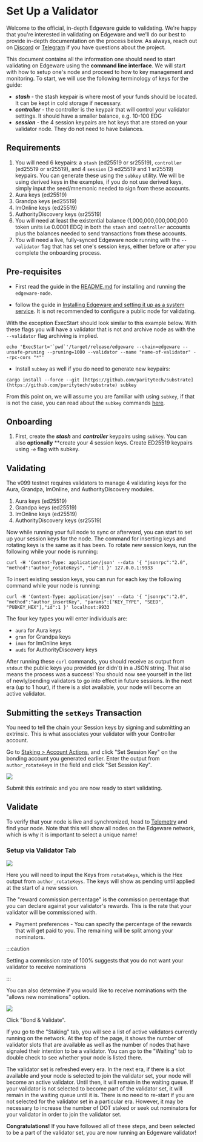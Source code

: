 # Set Up a Validator

Welcome to the official, in-depth Edgeware guide to validating. We're happy that you're interested in validating on Edgeware and we'll do our best to provide in-depth documentation on the process below. As always, reach out on [Discord](https://discord.gg/mYk543EXBV) or [Telegram](https://t.me/heyedgeware) if you have questions about the project.

This document contains all the information one should need to start validating on Edgeware using the **command line interface**. We will start with how to setup one's node and proceed to how to key management and monitoring. To start, we will use the following terminology of keys for the guide:

- _**stash**_ - the stash keypair is where most of your funds should be located. It can be kept in cold storage if necessary.
- _**controller**_ - the controller is the keypair that will control your validator settings. It should have a smaller balance, e.g. 10-100 EDG
- _**session**_ - the 4 session keypairs are hot keys that are stored on your validator node. They do not need to have balances.

## Requirements

1. You will need 6 keypairs: a `stash` \(ed25519 or sr25519\), `controller` \(ed25519 or sr25519\), and 4 `session` \(3 ed25519 and 1 sr25519\) keypairs. You can generate these using the `subkey` utility. We will be using derived keys in the examples, if you do not use derived keys, simply input the seed/mnemonic needed to sign from these accounts.
2. Aura keys \(ed25519\)
3. Grandpa keys \(ed25519\)
4. ImOnline keys \(ed25519\)
5. AuthorityDiscovery keys \(sr25519\)
6. You will need at least the existential balance \(1,000,000,000,000,000 token units i.e 0.0001 EDG\) in both the `stash` and `controller` accounts plus the balances needed to send transactions from these accounts.
7. You will need a live, fully-synced Edgeware node running with the `--validator` flag that has set one's session keys, either before or after you complete the onboarding process.

## Pre-requisites

- First read the guide in the [README.md](https://github.com/edgeware-network/edgeware-node/blob/master/README.md) for installing and running the `edgeware-node`.

- follow the guide in [Installing Edgeware and setting it up as a system service](/quickstart/set-up-a-full-node#1-installing-edgeware-and-setting-it-up-as-a-system-service). It is not recommended to configure a public node for validating.

With the exception ExecStart should look similar to this example below. With these flags you will have a validator that is not and archive node as with the `--validator` flag archiving is implied.

```text
echo 'ExecStart='`pwd`'/target/release/edgeware --chain=edgeware --unsafe-pruning --pruning=1000 --validator --name "name-of-validator" --rpc-cors "*"'
```

- Install `subkey` as well if you do need to generate new keypairs:

```text
cargo install --force --git [https://github.com/paritytech/substrate](https://github.com/paritytech/substrate) subkey
```

From this point on, we will assume you are familiar with using `subkey`, if that is not the case, you can read about the `subkey` commands [here](https://github.com/paritytech/substrate/blob/master/bin/utils/subkey/README.md).

## Onboarding

1. First, create the _**stash**_ and _**controller**_ keypairs using `subkey`. You can also **optionally** \*\*create your 4 session keys. Create ED25519 keypairs using `-e` flag with subkey.

## Validating

The v099 testnet requires validators to manage 4 validating keys for the Aura, Grandpa, ImOnline, and AuthorityDiscovery modules.

1. Aura keys \(ed25519\)
2. Grandpa keys \(ed25519\)
3. ImOnline keys \(ed25519\)
4. AuthorityDiscovery keys \(sr25519\)

Now while running your full node to sync or afterward, you can start to set up your session keys for the node. The command for inserting keys and rotating keys is the same as it has been. To rotate new session keys, run the following while your node is running:

```text
curl -H 'Content-Type: application/json' --data '{ "jsonrpc":"2.0", "method":"author_rotateKeys", "id":1 }' 127.0.0.1:9933
```

To insert existing session keys, you can run for each key the following command while your node is running:

```text
curl -H 'Content-Type: application/json' --data '{ "jsonrpc":"2.0", "method":"author_insertKey", "params":["KEY_TYPE", "SEED", "PUBKEY_HEX"],"id":1 }' localhost:9933
```

The four key types you will enter individuals are:

- `aura` for Aura keys
- `gran` for Grandpa keys
- `imon` for ImOnline keys
- `audi` for AuthorityDiscovery keys

After running these `curl` commands, you should receive as output from `stdout` the public keys you provided \(or didn't\) in a JSON string. That also means the process was a success! You should now see yourself in the list of newly/pending validators to go into effect in future sessions. In the next era \(up to 1 hour\), if there is a slot available, your node will become an active validator.

## Submitting the `setKeys` Transaction

You need to tell the chain your Session keys by signing and submitting an extrinsic. This is what associates your validator with your Controller account.

Go to [Staking > Account Actions](https://www.edgeware.app/#/staking/actions), and click "Set Session Key" on the bonding account you generated earlier. Enter the output from `author_rotateKeys` in the field and click "Set Session Key".

![](/img/set-session-key-2-408efe22daa8d6533715987a1099828a.png)

Submit this extrinsic and you are now ready to start validating.

## Validate

To verify that your node is live and synchronized, head to [Telemetry](https://telemetry.polkadot.io/#list/0x742a2ca70c2fda6cee4f8df98d64c4c670a052d9568058982dad9d5a7a135c5b) and find your node. Note that this will show all nodes on the Edgeware network, which is why it is important to select a unique name!

### Setup via Validator Tab

![](/img/polkadot-dashboard-validate-1.png)

Here you will need to input the Keys from `rotateKeys`, which is the Hex output from `author_rotateKeys`. The keys will show as pending until applied at the start of a new session.

The "reward commission percentage" is the commission percentage that you can declare against your validator's rewards. This is the rate that your validator will be commissioned with.

- Payment preferences - You can specify the percentage of the rewards that will get paid to you. The remaining will be split among your nominators.

:::caution

Setting a commission rate of 100% suggests that you do not want your validator to receive nominations

:::

You can also determine if you would like to receive nominations with the "allows new nominations" option.

![](/img/polkadot-dashboard-validate-2.png)

Click "Bond & Validate".

If you go to the "Staking" tab, you will see a list of active validators currently running on the network. At the top of the page, it shows the number of validator slots that are available as well as the number of nodes that have signaled their intention to be a validator. You can go to the "Waiting" tab to double check to see whether your node is listed there.

The validator set is refreshed every era. In the next era, if there is a slot available and your node is selected to join the validator set, your node will become an active validator. Until then, it will remain in the waiting queue. If your validator is not selected to become part of the validator set, it will remain in the waiting queue until it is. There is no need to re-start if you are not selected for the validator set in a particular era. However, it may be necessary to increase the number of DOT staked or seek out nominators for your validator in order to join the validator set.

**Congratulations!** If you have followed all of these steps, and been selected to be a part of the validator set, you are now running an Edgeware validator!
